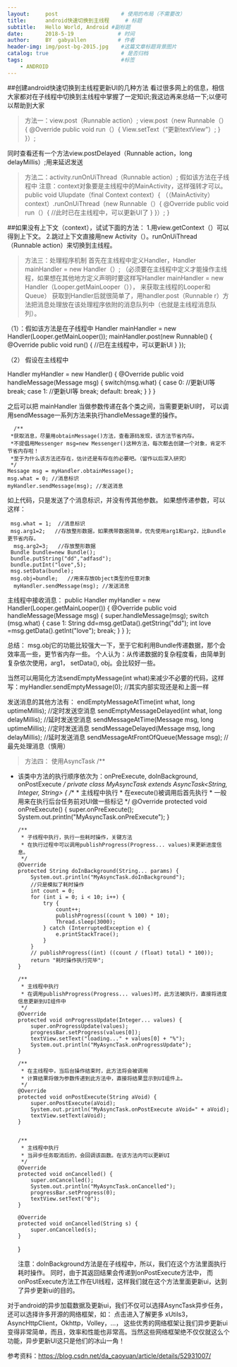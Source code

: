 ```yaml
---
layout:     post                    # 使用的布局（不需要改）
title:      android快速切换到主线程     # 标题 
subtitle:   Hello World, Android #副标题
date:       2018-5-19              # 时间
author:     BY  gabyallen          # 作者
header-img: img/post-bg-2015.jpg    #这篇文章标题背景图片
catalog: true                       # 是否归档
tags:                               #标签
    - ANDROID
---
```


##创建android快速切换到主线程更新UI的几种方法
看过很多网上的信息，相信大家都对在子线程中切换到主线程中掌握了一定知识;我这边再来总结一下;以便可以帮助到大家
>方法一：view.post（Runnable action）;
view.post（new Runnable（）{
 @Override
 public void run（）{
 View.setText（“更新textView”）;
}
}）;


同时查看还有一个方法view.postDelayed（Runnable action，long delayMillis）;用来延迟发送
>方法二：activity.runOnUiThread（Runnable action）;
假如该方法在子线程中
注意：context对象要是主线程中的MainActivity，这样强转才可以。
 public void UIupdate（final Context context）{
（（MainActivity）context）.runOnUiThread（new Runnable（）{
 @Override
 public void run（）{
//此时已在主线程中，可以更新UI了
}
}）;
}
    
##如果没有上下文（context），试试下面的方法： 
1.用view.getContext（）可以得到上下文。 
2.跳过上下文直接用new Activity（）。runOnUiThread（Runnable action）来切换到主线程。
>方法三：处理程序机制
首先在主线程中定义Handler，Handler mainHandler = new Handler（）;
（必须要在主线程中定义才能操作主线程，如果想在其他地方定义声明时要这样写Handler mainHandler = new Handler（Looper.getMainLooper（）），
来获取主线程的Looper和Queue）
获取到Handler后就很简单了，用handler.post（Runnable r）方法把消息处理放在该处理程序依附的消息队列中（也就是主线程消息队列）。

（1）：假如该方法是在子线程中
Handler mainHandler = new Handler(Looper.getMainLooper());
   mainHandler.post(new Runnable() {
    @Override
       public void run() {
           //已在主线程中，可以更新UI
       }
   });
   
（2） 假设在主线程中

   Handler myHandler = new Handler() {
        @Override
        public void handleMessage(Message msg) {
            switch(msg.what) {
                case 0:
                   //更新UI等
                   break;
               case 1:
                     //更新UI等
                    break;
               default:
                   break;
            }
        }
  }

之后可以把 mainHandler 当做参数传递在各个类之间，当需要更新UI时，
   可以调用sendMessage一系列方法来执行handleMessage里的操作。 
  
      /**
     *获取消息，尽量用obtainMessage()方法，查看源码发现，该方法节省内存。
     *不提倡用Messenger msg=new Messenger()这种方法，每次都去创建一个对象，肯定不节省内存啦！
     *至于为什么该方法还存在，估计还是有存在的必要吧。（留作以后深入研究）
     */
    Message msg = myHandler.obtainMessage();
    msg.what = 0; //消息标识
    myHandler.sendMessage(msg); //发送消息
  
  如上代码，只是发送了个消息标识，并没有传其他参数。 
如果想传递参数，可以这样：

     msg.what = 1;  //消息标识
     msg.arg1=2;   //存放整形数据，如果携带数据简单，优先使用arg1和arg2，比Bundle更节省内存。
      msg.arg2=3;   //存放整形数据
     Bundle bundle=new Bundle();
     bundle.putString("dd","adfasd");
     bundle.putInt("love",5);
     msg.setData(bundle);
     msg.obj=bundle;   //用来存放Object类型的任意对象
      myHandler.sendMessage(msg); //发送消息
     
 主线程中接收消息：
 public Handler myHandler = new Handler(Looper.getMainLooper()) {
       @Override
       public void handleMessage(Message msg) {
           super.handleMessage(msg);
           switch (msg.what) {
                case 1:
                   String dd=msg.getData().getString("dd");
                   int love =msg.getData().getInt("love");
                    break;
           }
        }
    };

总结： msg.obj它的功能比较强大一下，至于它和利用Bundle传递数据，那个会效率高一些，更节省内存一些。
个人认为：从传递数据的复杂程度看，由简单到复杂依次使用，arg1， setData(), obj。会比较好一些。

当然可以用简化方法sendEmptyMessage(int what)来减少不必要的代码，这样写：myHandler.sendEmptyMessage(0); //其实内部实现还是和上面一样

发送消息的其他方法有：
endEmptyMessageAtTime(int what, long uptimeMillis); //定时发送空消息
sendEmptyMessageDelayed(int what, long delayMillis); //延时发送空消息
sendMessageAtTime(Message msg, long uptimeMillis); //定时发送消息
sendMessageDelayed(Message msg, long delayMillis); //延时发送消息
sendMessageAtFrontOfQueue(Message msg); //最先处理消息（慎用）

>方法四： 使用AsyncTask
/**
  * 该类中方法的执行顺序依次为：onPreExecute, doInBackground, onPostExecute
  */
    private class MyAsyncTask extends AsyncTask<String, Integer, String> {
        /**
         * 主线程中执行
         * 在execute()被调用后首先执行
         * 一般用来在执行后台任务前对UI做一些标记
         */
        @Override
        protected void onPreExecute() {
            super.onPreExecute();
            System.out.println("MyAsyncTask.onPreExecute");
        }

        /**
         * 子线程中执行，执行一些耗时操作，关键方法
         * 在执行过程中可以调用publishProgress(Progress... values)来更新进度信息。
         */
        @Override
        protected String doInBackground(String... params) {
            System.out.println("MyAsyncTask.doInBackground");
            //只是模拟了耗时操作
            int count = 0;
            for (int i = 0; i < 10; i++) {
                try {
                    count++;
                    publishProgress((count % 100) * 10);
                    Thread.sleep(3000);
                } catch (InterruptedException e) {
                    e.printStackTrace();
                }
            }
            // publishProgress((int) ((count / (float) total) * 100));
            return "耗时操作执行完毕";
        }

        /**
         * 主线程中执行
         * 在调用publishProgress(Progress... values)时，此方法被执行，直接将进度信息更新到UI组件中
         */
        @Override
        protected void onProgressUpdate(Integer... values) {
            super.onProgressUpdate(values);
            progressBar.setProgress(values[0]);
            textView.setText("loading..." + values[0] + "%");
            System.out.println("MyAsyncTask.onProgressUpdate");
        }

        /**
         * 在主线程中，当后台操作结束时，此方法将会被调用
         * 计算结果将做为参数传递到此方法中，直接将结果显示到UI组件上。
         */
        @Override
        protected void onPostExecute(String aVoid) {
            super.onPostExecute(aVoid);
            System.out.println("MyAsyncTask.onPostExecute aVoid=" + aVoid);
            textView.setText(aVoid);
        }


        /**
         * 主线程中执行
         * 当异步任务取消后的，会回调该函数。在该方法内可以更新UI
         */
        @Override
        protected void onCancelled() {
            super.onCancelled();
            System.out.println("MyAsyncTask.onCancelled");
            progressBar.setProgress(0);
            textView.setText("0");
        }

        @Override
        protected void onCancelled(String s) {
            super.onCancelled(s);
        }
    }
    
    注意：doInBackground方法是在子线程中，所以，我们在这个方法里面执行耗时操作。
    同时，由于其返回结果会传递到onPostExecute方法中，
    而onPostExecute方法工作在UI线程，这样我们就在这个方法里面更新ui，达到了异步更新ui的目的。

对于android的异步加载数据及更新ui，我们不仅可以选择AsyncTask异步任务，还可以选择许多开源的网络框架，如： 点击进入了解更多 xUtils3，AsyncHttpClient，Okhttp，Volley，…， 
这些优秀的网络框架让我们异步更新ui变得非常简单，而且，效率和性能也非常高。当然这些网络框架绝不仅仅就这么个功能，异步更新UI这只是他们的冰山一角！

参考资料：<https://blog.csdn.net/da_caoyuan/article/details/52931007/>
